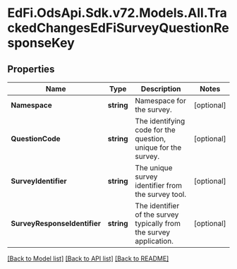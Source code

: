 # EdFi.OdsApi.Sdk.v72.Models.All.TrackedChangesEdFiSurveyQuestionResponseKey

## Properties

Name | Type | Description | Notes
------------ | ------------- | ------------- | -------------
**Namespace** | **string** | Namespace for the survey. | [optional] 
**QuestionCode** | **string** | The identifying code for the question, unique for the survey. | [optional] 
**SurveyIdentifier** | **string** | The unique survey identifier from the survey tool. | [optional] 
**SurveyResponseIdentifier** | **string** | The identifier of the survey typically from the survey application. | [optional] 

[[Back to Model list]](../README.md#documentation-for-models) [[Back to API list]](../README.md#documentation-for-api-endpoints) [[Back to README]](../README.md)

